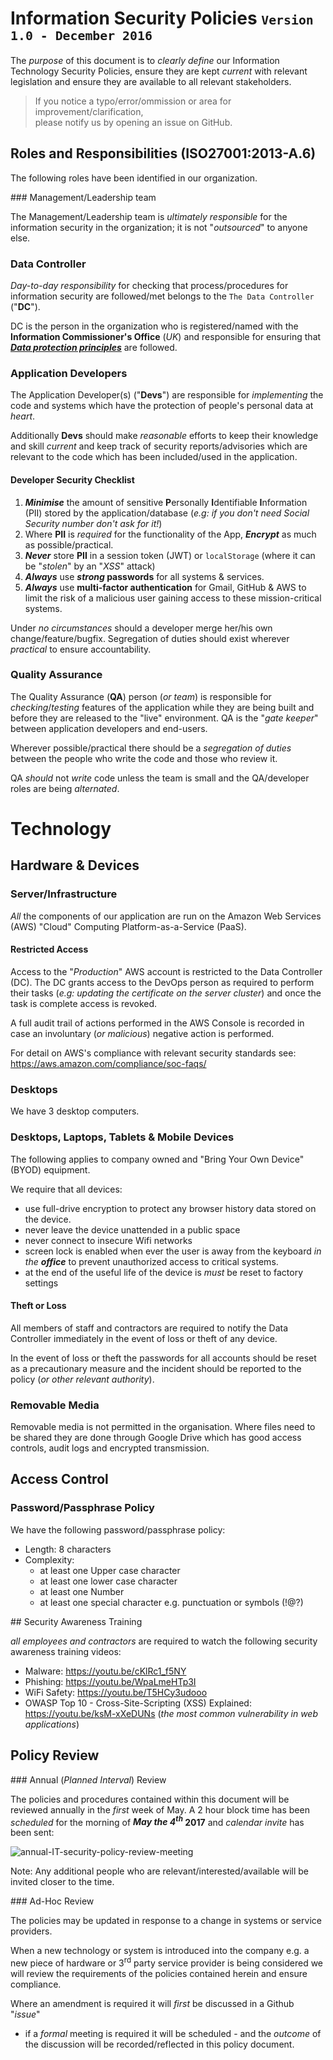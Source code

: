# Information Security Policies <small>`Version 1.0 - December 2016`</small>

The _purpose_ of this document is to _clearly define_ our Information Technology
Security Policies, ensure they are kept _current_ with relevant legislation
and ensure they are available to all relevant stakeholders.

> If you notice a typo/error/ommission or area for improvement/clarification, <br />
please notify us by opening an issue on GitHub.


## Roles and Responsibilities (ISO27001:2013-A.6)

The following roles have been identified in our organization.

### Management/Leadership team

The Management/Leadership team is _ultimately responsible_ for the information
security in the organization; it is not "_outsourced_" to anyone else.


### Data Controller

_Day-to-day responsibility_ for checking that process/procedures for information
security are followed/met belongs to the `The Data Controller` ("**DC**").

DC is the person in the organization who is registered/named
with the **Information Commissioner's Office** (_UK_) and
responsible for ensuring that
[***Data protection principles***](https://ico.org.uk/for-organisations/guide-to-data-protection/data-protection-principles/)
are followed.

### Application Developers

The Application Developer(s) ("**Devs**") are responsible for _implementing_ the code and systems
which have the protection of people's personal data at _heart_.

Additionally **Devs** should make _reasonable_ efforts to keep their
knowledge and skill _current_ and keep track of security reports/advisories
which are relevant to the code which has been included/used in the application.


#### Developer Security Checklist

1. ***Minimise*** the amount of sensitive **P**ersonally **I**dentifiable **I**nformation (PII)
stored by the application/database (_e.g: if you don't need Social Security number don't ask for it!_)
2. Where **PII** is _required_ for the functionality of the App, ***Encrypt*** as much as possible/practical.
3. ***Never*** store **PII** in a session token (JWT) or `localStorage` (where it can be "_stolen_" by an "_XSS_" attack)
4. ***Always*** use **_strong_ passwords** for all systems & services.
5. ***Always*** use **multi-factor authentication** for Gmail, GitHub & AWS to limit the risk of
a malicious user gaining access to these mission-critical systems.

Under _no circumstances_ should a developer merge her/his own change/feature/bugfix.
Segregation of duties should exist wherever _practical_ to ensure accountability.

### Quality Assurance

The Quality Assurance (**QA**) person (_or team_) is responsible for
_checking_/_testing_ features of the application while they are being built
and before they are released to the "live" environment.
QA is the "_gate keeper_" between application developers and end-users.

Wherever possible/practical there should be a _segregation of duties_ between
the people who write the code and those who review it.

QA _should_ not _write_ code unless the team is small and the QA/developer
roles are being _alternated_.

# Technology

## Hardware & Devices

### Server/Infrastructure

_All_ the components of our application are run on the Amazon Web Services (AWS)
"Cloud" Computing Platform-as-a-Service (PaaS).

#### Restricted Access

Access to the "_Production_" AWS account is restricted to the Data Controller (DC).
The DC grants access to the DevOps person as required to perform their tasks
(_e.g: updating the certificate on the server cluster_) and once the task is complete
access is revoked.

A full audit trail of actions performed in the AWS Console is recorded
in case an involuntary (_or malicious_) negative action is performed.

For detail on AWS's compliance with relevant security standards see:
https://aws.amazon.com/compliance/soc-faqs/

### Desktops

We have 3 desktop computers.

### Desktops, Laptops, Tablets & Mobile Devices

The following applies to company owned and "Bring Your Own Device" (BYOD) equipment.

We require that all devices:
+ use full-drive encryption to protect any browser history data stored on the device.
+ never leave the device unattended in a public space
+ never connect to insecure Wifi networks
+ screen lock is enabled when ever the user is away from the keyboard _in the **office**_
to prevent unauthorized access to critical systems.
+ at the end of the useful life of the device is _must_ be reset to factory settings

#### Theft or Loss

All members of staff and contractors are required to notify the Data Controller
immediately in the event of loss or theft of any device.

In the event of loss or theft the passwords for all accounts should be reset
as a precautionary measure and the incident should be reported to the policy
(_or other relevant authority_).



### Removable Media

Removable media is not permitted in the organisation.
Where files need to be shared they are done through Google Drive
which has good access controls, audit logs and encrypted transmission.

## Access Control

### Password/Passphrase Policy

We have the following password/passphrase policy:
+ Length: 8 characters
+ Complexity:
  + at least one Upper case character
  + at least one lower case character
  + at least one Number
  + at least one special character e.g. punctuation or symbols (!@?)


## Security Awareness Training

_all employees and contractors_ are required to watch the following
security awareness training videos:

+ Malware: https://youtu.be/cKlRc1_f5NY
+ Phishing: https://youtu.be/WpaLmeHTp3I
+ WiFi Safety: https://youtu.be/T5HCy3udooo
+ OWASP Top 10 - Cross-Site-Scripting (XSS) Explained: https://youtu.be/ksM-xXeDUNs
(_the most common vulnerability in web applications_)

## Policy Review

### Annual (_Planned Interval_) Review

The policies and procedures contained within this document will be reviewed annually in the _first_ week of May. A 2 hour block time has been _scheduled_ for the morning of **_May the 4<sup>th</sup>_ 2017** and _calendar invite_ has been sent:

![annual-IT-security-policy-review-meeting](https://cloud.githubusercontent.com/assets/194400/21121467/79538e0a-c0c4-11e6-8859-b627fcedb7d8.png)

Note: Any additional people who are relevant/interested/available will be invited closer to the time.

### Ad-Hoc Review

The policies may be updated in response to a change in systems or service providers.

When a new technology or system is introduced into the company
e.g. a new piece of hardware or 3<sup>rd</sup> party service provider is
being considered we will review the requirements of the policies contained
herein and ensure compliance.

Where an amendment is required it will _first_ be discussed in a Github "_issue_"
- if a _formal_ meeting is required it will be scheduled - and the _outcome_
of the discussion will be recorded/reflected in this policy document.
